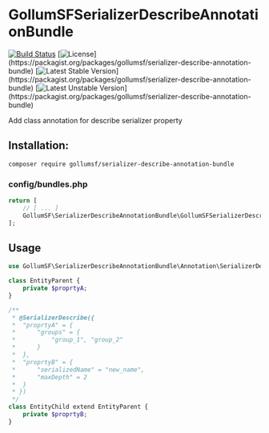 # GollumSFSerializerDescribeAnnotationBundle

[![Build Status](https://travis-ci.com/GollumSF/serializer-describe-annotation-bundle.svg?branch=master)](https://travis-ci.com/GollumSF/serializer-describe-annotation-bundle)
[![License](https://poser.pugx.org/gollumsf/serializer-describe-annotation-bundle/license?)](https://packagist.org/packages/gollumsf/serializer-describe-annotation-bundle)
[![Latest Stable Version](https://poser.pugx.org/gollumsf/serializer-describe-annotation-bundle/v/stable?)](https://packagist.org/packages/gollumsf/serializer-describe-annotation-bundle)
[![Latest Unstable Version](https://poser.pugx.org/gollumsf/serializer-describe-annotation-bundle/v/unstable?)](https://packagist.org/packages/gollumsf/serializer-describe-annotation-bundle)

Add class annotation for describe serializer property

## Installation:

```shell
composer require gollumsf/serializer-describe-annotation-bundle
```

### config/bundles.php
```php
return [
    // [ ... ]
    GollumSF\SerializerDescribeAnnotationBundle\GollumSFSerializerDescribeAnnotationBundle::class => ['all' => true],
];
```

## Usage

```php
use GollumSF\SerializerDescribeAnnotationBundle\Annotation\SerializerDescribe;

class EntityParent {   
    private $proprtyA;
}

/**
 * @SerializerDescribe({
 * 	"proprtyA" = {
 *		"groups" = {
 * 			"group_1", "group_2"
 * 		}
 *	},
 * 	"proprtyB" = {
 *		"serializedName" = "new_name",
 *		"maxDepth" = 2
 *	}
 * })
 */
class EntityChild extend EntityParent {
    private $proprtyB;
}
```
